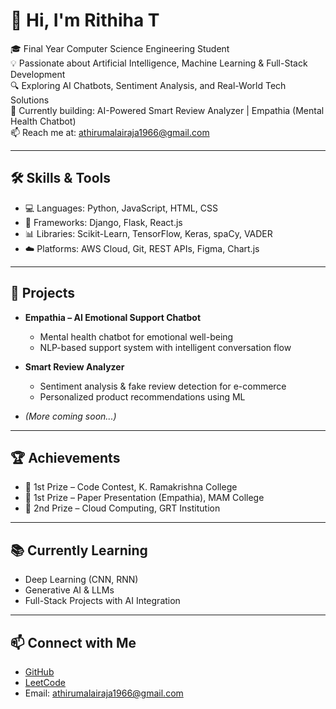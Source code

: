 # 👋 Hi, I'm Rithiha T

🎓 Final Year Computer Science Engineering Student  
💡 Passionate about Artificial Intelligence, Machine Learning & Full-Stack Development  
🔍 Exploring AI Chatbots, Sentiment Analysis, and Real-World Tech Solutions  
🌱 Currently building: AI-Powered Smart Review Analyzer | Empathia (Mental Health Chatbot)  
📫 Reach me at: athirumalairaja1966@gmail.com  

---

## 🛠️ Skills & Tools
- 💻 Languages: Python, JavaScript, HTML, CSS
- 🔧 Frameworks: Django, Flask, React.js
- 📊 Libraries: Scikit-Learn, TensorFlow, Keras, spaCy, VADER
- ☁️ Platforms: AWS Cloud, Git, REST APIs, Figma, Chart.js

---

## 📌 Projects

- **Empathia – AI Emotional Support Chatbot**
  - Mental health chatbot for emotional well-being
  - NLP-based support system with intelligent conversation flow

- **Smart Review Analyzer**
  - Sentiment analysis & fake review detection for e-commerce
  - Personalized product recommendations using ML

- *(More coming soon...)*

---

## 🏆 Achievements
- 🥇 1st Prize – Code Contest, K. Ramakrishna College
- 🥇 1st Prize – Paper Presentation (Empathia), MAM College
- 🥈 2nd Prize – Cloud Computing, GRT Institution

---

## 📚 Currently Learning
- Deep Learning (CNN, RNN)
- Generative AI & LLMs
- Full-Stack Projects with AI Integration

---

## 📫 Connect with Me
- [GitHub](https://github.com/r27032005)
- [LeetCode](https://leetcode.com/u/Rithiha_27/)
- Email: athirumalairaja1966@gmail.com


